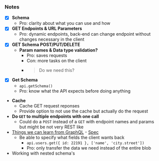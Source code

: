 ### Notes
* [x] **Schema**
    * Pro: clarity about what you can use and how
* [x] **GET Endpoints & URL Parameters**
    * Pro: dynamic endpoints, back-end can change endpoint without changes necessary in the client
* [x] **GET Schema POST/PUT/DELETE**
    * **Param names & Data type validation?**
        * Pro: saves requests
        * Con: more tasks on the client
        * > Do we need this?
* [x] **Get Schema**
    * `api.getSchema()`
    * Pro: know what the API expects before doing anything
* **Cache**
    * Cache GET request reponses
    * Provide option to not use the cache but actually do the request
* **Do `GET` to multiple endpoints with one call**
    * Could do a `POST` instead of a `GET` with endpoint names and params but might be not very REST like 
*  [Things we can learn from GraphQL](http://graphql.org/) - [Spec](http://facebook.github.io/graphql/)
    * Be able to specify what fields the client wants back
        * `api.users.get({ id: 22191 }, ['name', 'city.street'])`
        * Pro: only transfer the data we need instead of the entire blob
* Working with nested schema's
